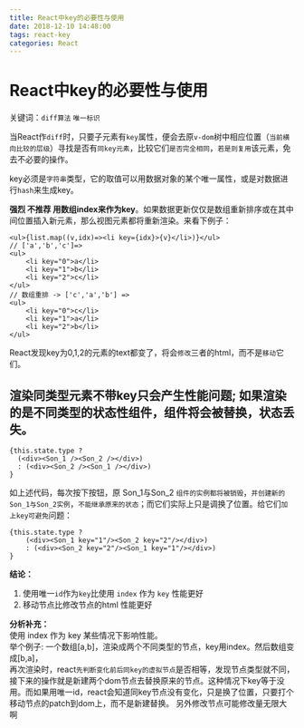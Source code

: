 ```yaml
---
title: React中key的必要性与使用
date: 2018-12-10 14:48:00
tags: react-key
categories: React
---
```

# React中key的必要性与使用
关键词：`diff算法` `唯一标识` 

当React作`diff`时，只要子元素有`key`属性，便会去原`v-dom`树中相应位置（`当前横向比较的层级`）寻找是否有`同key元素`，比较它们`是否完全相同`，`若是则复用`该元素，免去不必要的操作。

key必须是`字符串`类型，它的取值可以用数据对象的某个唯一属性，或是对数据进行`hash`来生成key。

**强烈 不推荐 用数组index来作为key**。如果数据更新仅仅是数组重新排序或在其中间位置插入新元素，那么视图元素都将重新渲染。来看下例子：

````
<ul>{list.map((v,idx)=><li key={idx}>{v}</li>)}</ul>
// ['a','b','c']=>
<ul>
    <li key="0">a</li>
    <li key="1">b</li>
    <li key="2">c</li>
</ul>
// 数组重排 -> ['c','a','b'] =>
<ul>
    <li key="0">c</li>
    <li key="1">a</li>
    <li key="2">b</li>
</ul>
````

React发现key为0,1,2的元素的text都变了，将会`修改`三者的html，而不是`移动`它们。

## 渲染同类型元素不带key只会产生性能问题; 如果渲染的是不同类型的状态性组件，组件将会被替换，状态丢失。

````
{this.state.type ? 
  (<div><Son_1 /><Son_2 /></div>)
  : (<div><Son_2 /><Son_1 /></div>)
}
````

如上述代码，每次按下按钮，原 Son_1与Son_2 `组件的实例都将被销毁`，`并创建新的Son_1与Son_2实例`，`不能继承原来的状态`；而它们实际上只是调换了位置。给它们`加上key可避免`问题：

````
{this.state.type ? 
    (<div><Son_1 key="1"/><Son_2 key="2"/></div>)
    : (<div><Son_2 key="2"/><Son_1 key="1"/></div>)
}
````
**结论：**
1. 使用唯一`id`作为`key`比使用 `index` 作为 `key` 性能更好
2. 移动节点比修改节点的html 性能更好

**分析补充：**\
使用 index 作为 key 某些情况下影响性能。\
举个例子: 
一个数组[a,b]，渲染成两个不同类型的节点，key用index。然后数组变成[b,a]，\
再次渲染时，react`先判断变化前后同key的虚拟节点`是否相等，发现节点类型就不同，接下来的操作就是新建两个dom节点去替换原来的节点。这种情况下key等于没用。而如果用唯一id，react会知道同key节点没有变化，只是换了位置，只要打个移动节点的patch到dom上，而不是新建替换。
另外修改节点可能修改量无限大啊